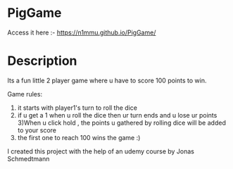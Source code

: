 # PigGame

Access it here :- https://n1mmu.github.io/PigGame/

# Description
Its a fun little 2 player game where u have to score 100 points to win.

Game rules:
1) it starts with player1's turn to roll the dice
2) if u get a 1 when u roll the dice then ur turn ends and u lose ur points
3)When u click hold , the points u gathered by rolling dice will be added to your score
4) the first one to reach 100 wins the game :)

I created this project with the help of an udemy course by Jonas Schmedtmann

